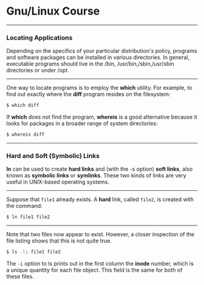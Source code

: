 # Gnu/Linux Course 


---

### Locating Applications

Depending on the specifics of your particular distribution's policy, programs and software packages can be installed in various directories. In general, executable programs should live in the /bin, /usr/bin,/sbin,/usr/sbin directories or under /opt.

---
One way to locate programs is to employ the **which** utility. For example, to find out exactly where the **diff** program resides on the filesystem:

```bash
$ which diff
```

If **which** does not find the program, **whereis** is a good alternative because it looks for packages in a broader range of system directories:

```bash
$ whereis diff
```

---
### Hard and Soft (Symbolic) Links

**ln** can be used to create **hard links** and (with the -s option) **soft links**, also known as **symbolic links** or **symlinks**. These two kinds of links are very useful in UNIX-based operating systems.

---

Suppose that `file1` already exists. A **hard** link, called `file2`, is created with the command:

```bash
$ ln file1 file2
```
---

Note that two files now appear to exist. However, a closer inspection of the file listing shows that this is not quite true.

```bash
$ ls -li file1 file2
```
The `-i` option to ls prints out in the first column the **inode** number, which is a unique quantity for each file object. This field is the same for both of these files.
